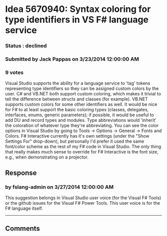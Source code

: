 # Idea 5670940: Syntax coloring for type identifiers in VS F# language service #

### Status : declined

### Submitted by Jack Pappas on 3/23/2014 12:00:00 AM

### 9 votes

Visual Studio supports the ability for a language service to 'tag' tokens representing type identifiers so they can be assigned custom colors by the user. C# and VB.NET both support custom coloring, which makes it trivial to tell the difference between structs and classes (for example). VB.NET supports custom colors for some other identifiers as well.
It would be nice for F# to at least support the basic coloring types (classes, delegates, interfaces, enums, generic parameters); if possible, it would be useful to add DU and record types and modules. Type abbreviations would 'inherit' the coloration of whatever type they're abbreviating.
You can see the color options in Visual Studio by going to Tools -> Options -> General -> Fonts and Colors. F# Interactive currently has it's own settings (under the "Show Settings For" drop-down), but personally I'd prefer it used the same font/color scheme as the rest of my F# code in Visual Studio. The only thing that really makes much sense to override for F# Interactive is the font size, e.g., when demonstrating on a projector.



## Response 
### by fslang-admin on 3/27/2014 12:00:00 AM

This suggestion belongs in Visual Studio user voice (for the Visual F# Tools) or the github issues for the Visual F# Power Tools. This user voice is for the F# language itself.

------------------------
## Comments

